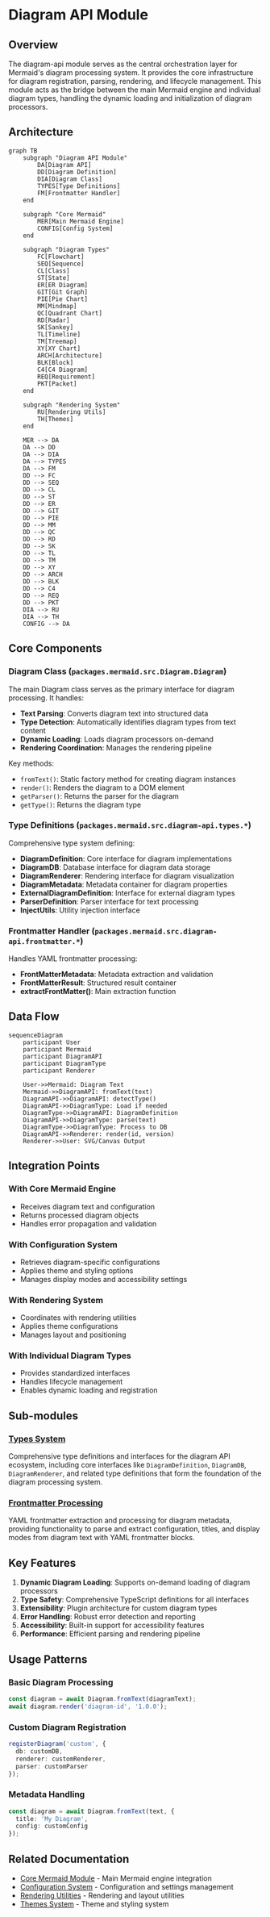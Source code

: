 # Diagram API Module

## Overview

The diagram-api module serves as the central orchestration layer for Mermaid's diagram processing system. It provides the core infrastructure for diagram registration, parsing, rendering, and lifecycle management. This module acts as the bridge between the main Mermaid engine and individual diagram types, handling the dynamic loading and initialization of diagram processors.

## Architecture

```mermaid
graph TB
    subgraph "Diagram API Module"
        DA[Diagram API]
        DD[Diagram Definition]
        DIA[Diagram Class]
        TYPES[Type Definitions]
        FM[Frontmatter Handler]
    end
    
    subgraph "Core Mermaid"
        MER[Main Mermaid Engine]
        CONFIG[Config System]
    end
    
    subgraph "Diagram Types"
        FC[Flowchart]
        SEQ[Sequence]
        CL[Class]
        ST[State]
        ER[ER Diagram]
        GIT[Git Graph]
        PIE[Pie Chart]
        MM[Mindmap]
        QC[Quadrant Chart]
        RD[Radar]
        SK[Sankey]
        TL[Timeline]
        TM[Treemap]
        XY[XY Chart]
        ARCH[Architecture]
        BLK[Block]
        C4[C4 Diagram]
        REQ[Requirement]
        PKT[Packet]
    end
    
    subgraph "Rendering System"
        RU[Rendering Utils]
        TH[Themes]
    end
    
    MER --> DA
    DA --> DD
    DA --> DIA
    DA --> TYPES
    DA --> FM
    DD --> FC
    DD --> SEQ
    DD --> CL
    DD --> ST
    DD --> ER
    DD --> GIT
    DD --> PIE
    DD --> MM
    DD --> QC
    DD --> RD
    DD --> SK
    DD --> TL
    DD --> TM
    DD --> XY
    DD --> ARCH
    DD --> BLK
    DD --> C4
    DD --> REQ
    DD --> PKT
    DIA --> RU
    DIA --> TH
    CONFIG --> DA
```

## Core Components

### Diagram Class (`packages.mermaid.src.Diagram.Diagram`)

The main Diagram class serves as the primary interface for diagram processing. It handles:

- **Text Parsing**: Converts diagram text into structured data
- **Type Detection**: Automatically identifies diagram types from text content
- **Dynamic Loading**: Loads diagram processors on-demand
- **Rendering Coordination**: Manages the rendering pipeline

Key methods:
- `fromText()`: Static factory method for creating diagram instances
- `render()`: Renders the diagram to a DOM element
- `getParser()`: Returns the parser for the diagram
- `getType()`: Returns the diagram type

### Type Definitions (`packages.mermaid.src.diagram-api.types.*`)

Comprehensive type system defining:

- **DiagramDefinition**: Core interface for diagram implementations
- **DiagramDB**: Database interface for diagram data storage
- **DiagramRenderer**: Rendering interface for diagram visualization
- **DiagramMetadata**: Metadata container for diagram properties
- **ExternalDiagramDefinition**: Interface for external diagram types
- **ParserDefinition**: Parser interface for text processing
- **InjectUtils**: Utility injection interface

### Frontmatter Handler (`packages.mermaid.src.diagram-api.frontmatter.*`)

Handles YAML frontmatter processing:

- **FrontMatterMetadata**: Metadata extraction and validation
- **FrontMatterResult**: Structured result container
- **extractFrontMatter()**: Main extraction function

## Data Flow

```mermaid
sequenceDiagram
    participant User
    participant Mermaid
    participant DiagramAPI
    participant DiagramType
    participant Renderer
    
    User->>Mermaid: Diagram Text
    Mermaid->>DiagramAPI: fromText(text)
    DiagramAPI->>DiagramAPI: detectType()
    DiagramAPI->>DiagramType: Load if needed
    DiagramType->>DiagramAPI: DiagramDefinition
    DiagramAPI->>DiagramType: parse(text)
    DiagramType->>DiagramType: Process to DB
    DiagramAPI->>Renderer: render(id, version)
    Renderer->>User: SVG/Canvas Output
```

## Integration Points

### With Core Mermaid Engine
- Receives diagram text and configuration
- Returns processed diagram objects
- Handles error propagation and validation

### With Configuration System
- Retrieves diagram-specific configurations
- Applies theme and styling options
- Manages display modes and accessibility settings

### With Rendering System
- Coordinates with rendering utilities
- Applies theme configurations
- Manages layout and positioning

### With Individual Diagram Types
- Provides standardized interfaces
- Handles lifecycle management
- Enables dynamic loading and registration

## Sub-modules

### [Types System](diagram-api-types.md)
Comprehensive type definitions and interfaces for the diagram API ecosystem, including core interfaces like `DiagramDefinition`, `DiagramDB`, `DiagramRenderer`, and related type definitions that form the foundation of the diagram processing system.

### [Frontmatter Processing](diagram-api-frontmatter.md)
YAML frontmatter extraction and processing for diagram metadata, providing functionality to parse and extract configuration, titles, and display modes from diagram text with YAML frontmatter blocks.

## Key Features

1. **Dynamic Diagram Loading**: Supports on-demand loading of diagram processors
2. **Type Safety**: Comprehensive TypeScript definitions for all interfaces
3. **Extensibility**: Plugin architecture for custom diagram types
4. **Error Handling**: Robust error detection and reporting
5. **Accessibility**: Built-in support for accessibility features
6. **Performance**: Efficient parsing and rendering pipeline

## Usage Patterns

### Basic Diagram Processing
```typescript
const diagram = await Diagram.fromText(diagramText);
await diagram.render('diagram-id', '1.0.0');
```

### Custom Diagram Registration
```typescript
registerDiagram('custom', {
  db: customDB,
  renderer: customRenderer,
  parser: customParser
});
```

### Metadata Handling
```typescript
const diagram = await Diagram.fromText(text, {
  title: 'My Diagram',
  config: customConfig
});
```

## Related Documentation

- [Core Mermaid Module](core-mermaid.md) - Main Mermaid engine integration
- [Configuration System](config.md) - Configuration and settings management
- [Rendering Utilities](rendering-util.md) - Rendering and layout utilities
- [Themes System](themes.md) - Theme and styling system